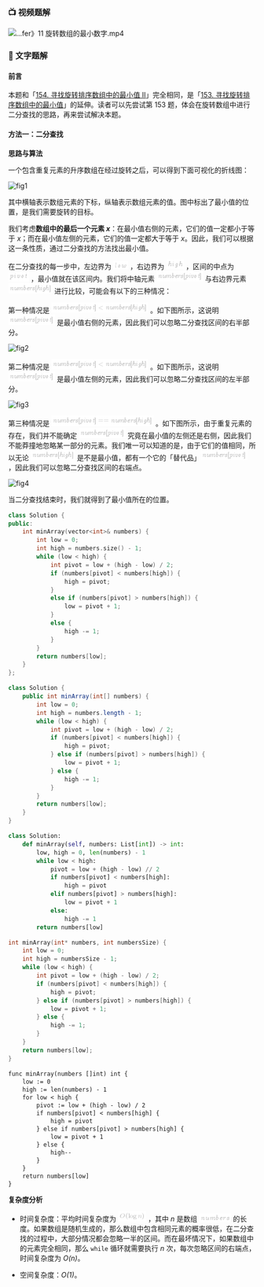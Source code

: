 ### 📺 视频题解  
![...fer》11 旋转数组的最小数字.mp4](9b605d4b-03aa-434f-b30f-62580cbc9381)

### 📖 文字题解
#### 前言

本题和「[154. 寻找旋转排序数组中的最小值 II](https://leetcode-cn.com/problems/find-minimum-in-rotated-sorted-array-ii/)」完全相同，是「[153. 寻找旋转排序数组中的最小值](https://leetcode-cn.com/problems/find-minimum-in-rotated-sorted-array/)」的延伸。读者可以先尝试第 153 题，体会在旋转数组中进行二分查找的思路，再来尝试解决本题。

#### 方法一：二分查找

**思路与算法**

一个包含重复元素的升序数组在经过旋转之后，可以得到下面可视化的折线图：

![fig1](https://assets.leetcode-cn.com/solution-static/jianzhi_11/1.png)

其中横轴表示数组元素的下标，纵轴表示数组元素的值。图中标出了最小值的位置，是我们需要旋转的目标。

我们考虑**数组中的最后一个元素 *x***：在最小值右侧的元素，它们的值一定都小于等于 *x*；而在最小值左侧的元素，它们的值一定都大于等于 *x*。因此，我们可以根据这一条性质，通过二分查找的方法找出最小值。

在二分查找的每一步中，左边界为 ![\itlow ](./p__it_low_.png) ，右边界为 ![\ithigh ](./p__it_high_.png) ，区间的中点为 ![\itpivot ](./p__it_pivot_.png) ，最小值就在该区间内。我们将中轴元素 ![\textit{numbers}\[\textit{pivot}\] ](./p__textit{numbers}_textit{pivot}__.png)  与右边界元素 ![\textit{numbers}\[\textit{high}\] ](./p__textit{numbers}_textit{high}__.png)  进行比较，可能会有以下的三种情况：

第一种情况是 ![\textit{numbers}\[\textit{pivot}\]<\textit{numbers}\[\textit{high}\] ](./p__textit{numbers}_textit{pivot}____textit{numbers}_textit{high}__.png) 。如下图所示，这说明 ![\textit{numbers}\[\textit{pivot}\] ](./p__textit{numbers}_textit{pivot}__.png)  是最小值右侧的元素，因此我们可以忽略二分查找区间的右半部分。

![fig2](https://assets.leetcode-cn.com/solution-static/jianzhi_11/2.png)

第二种情况是 ![\textit{numbers}\[\textit{pivot}\]>\textit{numbers}\[\textit{high}\] ](./p__textit{numbers}_textit{pivot}____textit{numbers}_textit{high}__.png) 。如下图所示，这说明 ![\textit{numbers}\[\textit{pivot}\] ](./p__textit{numbers}_textit{pivot}__.png)  是最小值左侧的元素，因此我们可以忽略二分查找区间的左半部分。

![fig3](https://assets.leetcode-cn.com/solution-static/jianzhi_11/3.png)

第三种情况是 ![\textit{numbers}\[\textit{pivot}\]==\textit{numbers}\[\textit{high}\] ](./p__textit{numbers}_textit{pivot}__==_textit{numbers}_textit{high}__.png) 。如下图所示，由于重复元素的存在，我们并不能确定 ![\textit{numbers}\[\textit{pivot}\] ](./p__textit{numbers}_textit{pivot}__.png)  究竟在最小值的左侧还是右侧，因此我们不能莽撞地忽略某一部分的元素。我们唯一可以知道的是，由于它们的值相同，所以无论 ![\textit{numbers}\[\textit{high}\] ](./p__textit{numbers}_textit{high}__.png)  是不是最小值，都有一个它的「替代品」![\textit{numbers}\[\textit{pivot}\] ](./p__textit{numbers}_textit{pivot}__.png) ，因此我们可以忽略二分查找区间的右端点。

![fig4](https://assets.leetcode-cn.com/solution-static/jianzhi_11/4.png)

当二分查找结束时，我们就得到了最小值所在的位置。

```C++ [sol1-C++]
class Solution {
public:
    int minArray(vector<int>& numbers) {
        int low = 0;
        int high = numbers.size() - 1;
        while (low < high) {
            int pivot = low + (high - low) / 2;
            if (numbers[pivot] < numbers[high]) {
                high = pivot;
            }
            else if (numbers[pivot] > numbers[high]) {
                low = pivot + 1;
            }
            else {
                high -= 1;
            }
        }
        return numbers[low];
    }
};
```

```Java [sol1-Java]
class Solution {
    public int minArray(int[] numbers) {
        int low = 0;
        int high = numbers.length - 1;
        while (low < high) {
            int pivot = low + (high - low) / 2;
            if (numbers[pivot] < numbers[high]) {
                high = pivot;
            } else if (numbers[pivot] > numbers[high]) {
                low = pivot + 1;
            } else {
                high -= 1;
            }
        }
        return numbers[low];
    }
}
```

```Python [sol1-Python3]
class Solution:
    def minArray(self, numbers: List[int]) -> int:
        low, high = 0, len(numbers) - 1
        while low < high:
            pivot = low + (high - low) // 2
            if numbers[pivot] < numbers[high]:
                high = pivot 
            elif numbers[pivot] > numbers[high]:
                low = pivot + 1
            else:
                high -= 1
        return numbers[low]
```

```C [sol1-C]
int minArray(int* numbers, int numbersSize) {
    int low = 0;
    int high = numbersSize - 1;
    while (low < high) {
        int pivot = low + (high - low) / 2;
        if (numbers[pivot] < numbers[high]) {
            high = pivot;
        } else if (numbers[pivot] > numbers[high]) {
            low = pivot + 1;
        } else {
            high -= 1;
        }
    }
    return numbers[low];
}
```

```golang [sol1-Golang]
func minArray(numbers []int) int {
	low := 0
	high := len(numbers) - 1
	for low < high {
		pivot := low + (high - low) / 2
        if numbers[pivot] < numbers[high] {
            high = pivot
        } else if numbers[pivot] > numbers[high] {
            low = pivot + 1
        } else {
            high--
        }
	}
	return numbers[low]
}
```

**复杂度分析**

* 时间复杂度：平均时间复杂度为 ![O(\logn) ](./p__O_log_n__.png) ，其中 *n* 是数组 ![\itnumbers ](./p__it_numbers_.png)  的长度。如果数组是随机生成的，那么数组中包含相同元素的概率很低，在二分查找的过程中，大部分情况都会忽略一半的区间。而在最坏情况下，如果数组中的元素完全相同，那么 `while` 循环就需要执行 *n* 次，每次忽略区间的右端点，时间复杂度为 *O(n)*。

* 空间复杂度：*O(1)*。